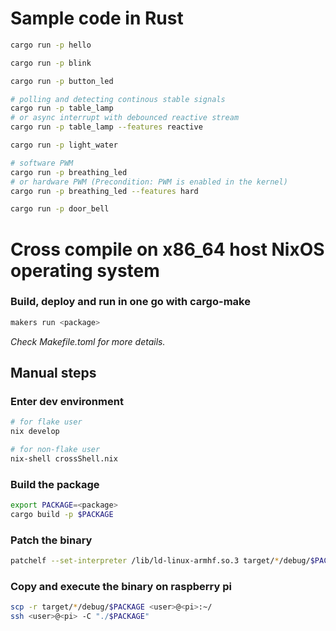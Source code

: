 # Sample code in Rust

```sh
cargo run -p hello
```

```sh
cargo run -p blink
```

```sh
cargo run -p button_led
```

```sh
# polling and detecting continous stable signals 
cargo run -p table_lamp
# or async interrupt with debounced reactive stream
cargo run -p table_lamp --features reactive
```

```sh
cargo run -p light_water
```

```sh
# software PWM
cargo run -p breathing_led
# or hardware PWM (Precondition: PWM is enabled in the kernel)
cargo run -p breathing_led --features hard
```

```sh
cargo run -p door_bell
```

# Cross compile on x86_64 host NixOS operating system

### Build, deploy and run in one go with cargo-make

```sh
makers run <package>
```

_Check Makefile.toml for more details._

## Manual steps

### Enter dev environment

```sh
# for flake user
nix develop

# for non-flake user
nix-shell crossShell.nix
```

### Build the package

```sh
export PACKAGE=<package>
cargo build -p $PACKAGE
```

### Patch the binary

```sh
patchelf --set-interpreter /lib/ld-linux-armhf.so.3 target/*/debug/$PACKAGE
```

### Copy and execute the binary on raspberry pi

```sh
scp -r target/*/debug/$PACKAGE <user>@<pi>:~/
ssh <user>@<pi> -C "./$PACKAGE"
```